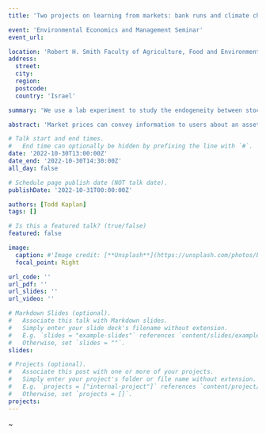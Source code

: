 ```yaml
---
title: 'Two projects on learning from markets: bank runs and climate change predictions'

event: 'Environmental Economics and Management Seminar'
event_url: 

location: 'Robert H. Smith Faculty of Agriculture, Food and Environment, Hebrew University'
address:
  street: 
  city: 
  region: 
  postcode:
  country: 'Israel'

summary: 'We use a lab experiment to study the endogeneity between stock market prices and bank runs. We also propose how prediction markets can be used to provide climate change predictions.'

abstract: 'Market prices can convey information to users about an asset. This information can be used to make decisions. These decisions might then influence the value of the asset. For instance, consumers may be weary to make purchases on made.com if they hear that the stock price has dropped. This can lead to further drops in the price.  In the first half of the talk, we demonstrate how this can indeed happen in a lab experiment based upon the Diamond Dybvig (1983) model (whose authors were recently awarded the Nobel Prize for it). In the second half of the talk, we introduce prediction markets and how they can be used to provide climate change predictions via CRUCIAL. The design is robust to such circularity present in the first part of the talk and should create an innovative method to fund research on climate change.' 

# Talk start and end times.
#   End time can optionally be hidden by prefixing the line with `#`.
date: '2022-10-30T13:00:00Z'
date_end: '2022-10-30T14:30:00Z'
all_day: false

# Schedule page publish date (NOT talk date).
publishDate: '2022-10-31T00:00:00Z'

authors: [Todd Kaplan]
tags: []

# Is this a featured talk? (true/false)
featured: false

image: 
  caption: #'Image credit: [**Unsplash**](https://unsplash.com/photos/bzdhc5b3Bxs)'
  focal_point: Right

url_code: ''
url_pdf: ''
url_slides: ''
url_video: ''

# Markdown Slides (optional).
#   Associate this talk with Markdown slides.
#   Simply enter your slide deck's filename without extension.
#   E.g. `slides = "example-slides"` references `content/slides/example-slides.md`.
#   Otherwise, set `slides = ""`.
slides:

# Projects (optional).
#   Associate this post with one or more of your projects.
#   Simply enter your project's folder or file name without extension.
#   E.g. `projects = ["internal-project"]` references `content/project/deep-learning/index.md`.
#   Otherwise, set `projects = []`.
projects:
---
```

~


